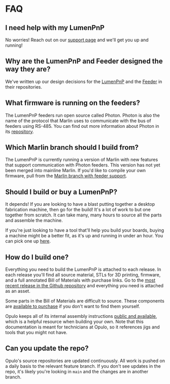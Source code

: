 # FAQ

## I need help with my LumenPnP

No worries! Reach out on our [support page](https://www.opulo.io/pages/contact-support) and we'll get you up and running!

## Why are the LumenPnP and Feeder designed the way they are?

We've written up our design decisions for the [LumenPnP](https://github.com/opulo-inc/lumenpnp/blob/main/DESIGN_DECISIONS.md) and the [Feeder](https://github.com/opulo-inc/feeder/blob/main/DESIGN_DECISIONS.md) in their repositories.

## What firmware is running on the feeders?

The LumenPnP feeders run open source called Photon. Photon is also the name of the protocol that Marlin uses to communicate with the bus of feeders using RS-485. You can find out more information about Photon in its [repository](https://github.com/photonfirmware/photon).

## Which Marlin branch should I build from?

The LumenPnP is currently running a version of Marlin with new features that support communication with Photon feeders. This version has not yet been merged into mainline Marlin. If you'd like to compile your own firmware, pull from the [Marlin branch with feeder support](https://github.com/sphawes/Marlin/tree/feeder-safety).

## Should I build or buy a LumenPnP?

It depends! If you are looking to have a blast putting together a desktop fabrication machine, then go for the build! It's a lot of work to but one together from scratch. It can take many, many hours to source all the parts and assemble the machine.

If you're just looking to have a tool that'll help you build your boards, buying a machine might be a better fit, as it's up and running in under an hour. You can pick one up [here](https://www.opulo.io/products/lumenpnp).

## How do I build one?

Everything you need to build the LumenPnP is attached to each release. In each release you'll find all source material, STLs for 3D printing, firmware, and a full annotated Bill of Materials with purchase links. Go to the [most recent release in the Github repository](https://github.com/opulo-inc/lumenpnp/releases) and everything you need is attached as an asset.

Some parts in the Bill of Materials are difficult to source. These components are [available to purchase](https://www.opulo.io/collections/parts) if you don't want to find them yourself.

Opulo keeps all of its internal assembly instructions [public and available](https://ohai.opulo.io/), which is a helpful resource when building your own. Note that this documentation is meant for technicians at Opulo, so it references jigs and tools that you might not have.

## Can you update the repo?

Opulo's source repositories are updated continuously. All work is pushed on a daily basis to the relevant feature branch. If you don't see updates in the repo, it's likely you're looking in `main` and the changes are in another branch.
